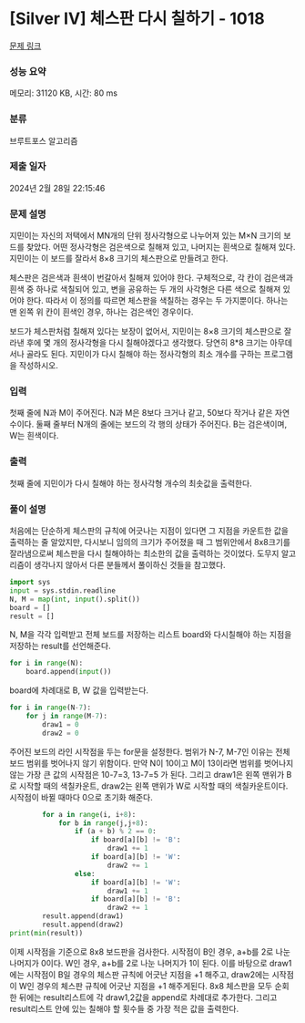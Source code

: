 # [Silver IV] 체스판 다시 칠하기 - 1018 

[문제 링크](https://www.acmicpc.net/problem/1018) 

### 성능 요약

메모리: 31120 KB, 시간: 80 ms

### 분류

브루트포스 알고리즘

### 제출 일자

2024년 2월 28일 22:15:46

### 문제 설명

<p>지민이는 자신의 저택에서 MN개의 단위 정사각형으로 나누어져 있는 M×N 크기의 보드를 찾았다. 어떤 정사각형은 검은색으로 칠해져 있고, 나머지는 흰색으로 칠해져 있다. 지민이는 이 보드를 잘라서 8×8 크기의 체스판으로 만들려고 한다.</p>

<p>체스판은 검은색과 흰색이 번갈아서 칠해져 있어야 한다. 구체적으로, 각 칸이 검은색과 흰색 중 하나로 색칠되어 있고, 변을 공유하는 두 개의 사각형은 다른 색으로 칠해져 있어야 한다. 따라서 이 정의를 따르면 체스판을 색칠하는 경우는 두 가지뿐이다. 하나는 맨 왼쪽 위 칸이 흰색인 경우, 하나는 검은색인 경우이다.</p>

<p>보드가 체스판처럼 칠해져 있다는 보장이 없어서, 지민이는 8×8 크기의 체스판으로 잘라낸 후에 몇 개의 정사각형을 다시 칠해야겠다고 생각했다. 당연히 8*8 크기는 아무데서나 골라도 된다. 지민이가 다시 칠해야 하는 정사각형의 최소 개수를 구하는 프로그램을 작성하시오.</p>

### 입력 

 <p>첫째 줄에 N과 M이 주어진다. N과 M은 8보다 크거나 같고, 50보다 작거나 같은 자연수이다. 둘째 줄부터 N개의 줄에는 보드의 각 행의 상태가 주어진다. B는 검은색이며, W는 흰색이다.</p>

### 출력 

 <p>첫째 줄에 지민이가 다시 칠해야 하는 정사각형 개수의 최솟값을 출력한다.</p>

### 풀이 설명
<p>처음에는 단순하게 체스판의 규칙에 어긋나는 지점이 있다면 그 지점을 카운트한 값을 출력하는 줄 알았지만, 다시보니 임의의 크기가 주어졌을 때 그 범위안에서 8x8크기를 잘라냄으로써 체스판을 다시 칠해야하는 최소한의 값을 출력하는 것이었다. 도무지 알고리즘이 생각나지 않아서 다른 분들께서 풀이하신 것들을 참고했다. </p>

~~~python
import sys
input = sys.stdin.readline
N, M = map(int, input().split())
board = []
result = []
~~~
<p>N, M을 각각 입력받고 전체 보드를 저장하는 리스트 board와 다시칠해야 하는 지점을 저장하는 result를 선언해준다.</p>

~~~python
for i in range(N):
    board.append(input())
~~~
<p>board에 차례대로 B, W 값을 입력받는다.</p>

~~~python
for i in range(N-7):
    for j in range(M-7):
        draw1 = 0
        draw2 = 0
~~~
<p>주어진 보드의 라인 시작점을 두는 for문을 설정한다. 범위가 N-7, M-7인 이유는 전체 보드 범위를 벗어나지 않기 위함이다. 만약 N이 10이고 M이 13이라면 범위를 벗어나지 않는 가장 큰 값의 시작점은 10-7=3, 13-7=5 가 된다. 그리고 draw1은 왼쪽 맨위가 B로 시작할 때의 색칠카운트, draw2는 왼쪽 맨위가 W로 시작할 때의 색칠카운트이다. 시작점이 바뀔 때마다 0으로 초기화 해준다.</p>

~~~python
        for a in range(i, i+8):
            for b in range(j,j+8):
                if (a + b) % 2 == 0:
                    if board[a][b] != 'B':
                        draw1 += 1
                    if board[a][b] != 'W':
                        draw2 += 1
                else:
                    if board[a][b] != 'W':
                        draw1 += 1
                    if board[a][b] != 'B':
                        draw2 += 1
        result.append(draw1)
        result.append(draw2)
print(min(result))
~~~
<p>이제 시작점을 기준으로 8x8 보드판을 검사한다. 시작점이 B인 경우, a+b를 2로 나눈 나머지가 0이다. W인 경우, a+b를 2로 나눈 나머지가 1이 된다. 이를 바탕으로 draw1에는 시작점이 B일 경우의 체스판 규칙에 어긋난 지점을 +1 해주고, draw2에는 시작점이 W인 경우의 체스판 규칙에 어긋난 지점을 +1 해주게된다. 8x8 체스판을 모두 순회한 뒤에는 result리스트에 각 draw1,2값을 append로 차례대로 추가한다. 그리고 result리스트 안에 있는 칠해야 할 횟수들 중 가장 적은 값을 출력한다.</p>
